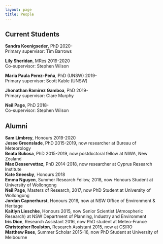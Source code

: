 ```yaml
---
layout: page
title: People
---
```


## Current Students

**Sandra Koenigseder**, PhD 2020-<br/>
       Primary supervisor: Tim Barrows
       
**Lily Sheridan**, MRes 2019-2020<br/>
       Co-supervisor: Stephen Wilson
       
**Maria Paula Perez-Peña**, PhD (UNSW) 2019-<br/>
       Primary supervisor: Scott Kable (UNSW)
       
**Jhonathan Ramirez Gamboa**, PhD 2019-<br/>
       Primary supervisor: Clare Murphy
       
**Neil Page**, PhD 2018-<br/>
       Co-supervisor: Stephen Wilson

## Alumni

**Sam Limbrey**, Honours 2019-2020<br/>
**Jesse Greenslade**, PhD 2015-2019, now researcher at Bureau of Meteorology<br/>
**Beata Bukosa**, PhD 2015-2019, now postdoctoral fellow at NIWA, New Zealand<br/>
**Max Desservettaz**, PhD 2014-2018, now researcher at Cyprus Research Institute<br/>
**Kate Sneesby**, Honours 2018<br/>
**Emma Nguyen**, Summer Research Fellow, 2018, now Honours Student at University of Wollongong<br/>
**Neil Page**, Masters of Research, 2017, now PhD Student at University of Wollongong<br/>
**Jordan Capnerhurst**, Honours 2016, now at NSW Office of Environment & Heritage<br/>
**Kaitlyn Lieschke**, Honours 2015, now Senior Scientist (Atmospheric Research) at NSW Department of Planning, Industry and Environment  <br/>
**Iris Dion**, Research Assistant 2016, now PhD student at Meteo-France<br/>
**Christopher Roulston**, Research Assistant 2015, now at CSIRO<br/>
**Matthew Rees**, Summer Scholar 2015-16, now PhD Student at University of Melbourne
